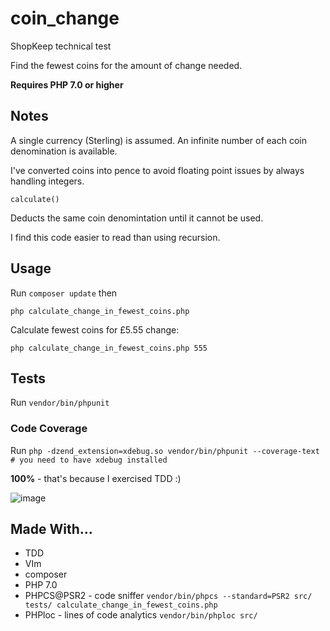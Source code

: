 # coin_change

ShopKeep technical test

Find the fewest coins for the amount of change needed.

**Requires PHP 7.0 or higher**

## Notes

A single currency (Sterling) is assumed. An infinite number of each coin denomination is available.

I've converted coins into pence to avoid floating point issues by always handling integers.

`calculate()`

Deducts the same coin denomintation until it cannot be used.

I find this code easier to read than using recursion.

## Usage

Run `composer update` then

`php calculate_change_in_fewest_coins.php`

Calculate fewest coins for £5.55 change:

`php calculate_change_in_fewest_coins.php 555`

## Tests

Run `vendor/bin/phpunit`

### Code Coverage

Run `php -dzend_extension=xdebug.so vendor/bin/phpunit --coverage-text  # you need to have xdebug installed`

**100%** - that's because I exercised TDD :)

![image](https://user-images.githubusercontent.com/1913223/32110375-4e09e300-bb2f-11e7-9fc7-33db6d87ae39.png)

## Made With...

* TDD
* VIm
* composer
* PHP 7.0
* PHPCS@PSR2 - code sniffer `vendor/bin/phpcs --standard=PSR2 src/ tests/ calculate_change_in_fewest_coins.php`
* PHPloc - lines of code analytics `vendor/bin/phploc src/`
